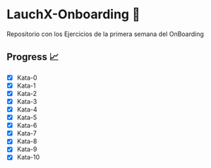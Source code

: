 # LauchX-Onboarding :rocket:

Repositorio con los Ejercicios de la primera semana del OnBoarding

## Progress 📈
- [x] Kata-0
- [x] Kata-1
- [x] Kata-2
- [x] Kata-3
- [x] Kata-4
- [x] Kata-5
- [x] Kata-6
- [x] Kata-7
- [x] Kata-8
- [x] Kata-9
- [x] Kata-10
